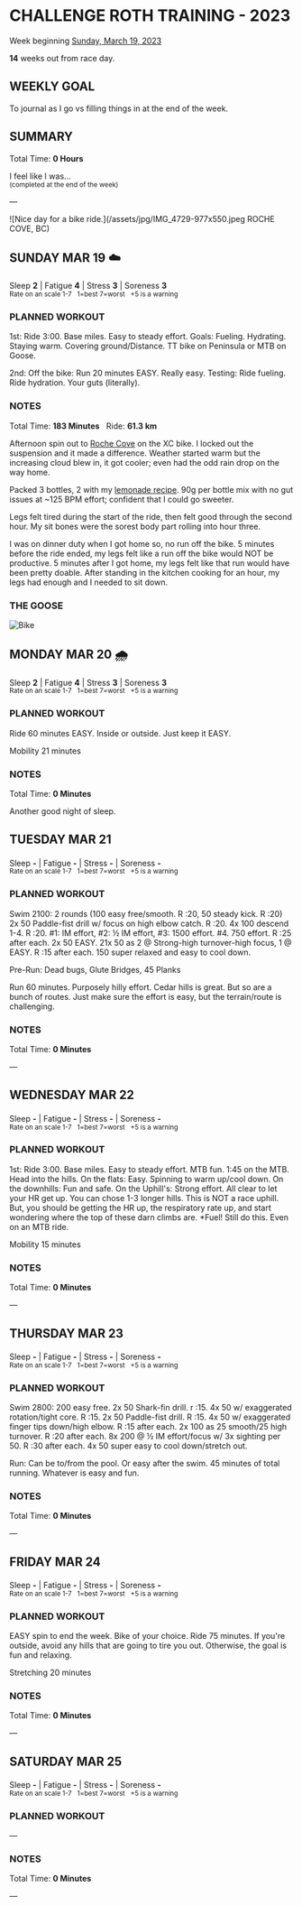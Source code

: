 # CHALLENGE ROTH TRAINING - 2023
Week beginning [Sunday, March 19, 2023](javascript:flick('sun');)

**14** weeks out from race day.

## WEEKLY GOAL
To journal as I go vs filling things in at the end of the week.

## SUMMARY
Total Time: **0 Hours**

I feel like I was...
<br /><sup>(completed at the end of the week)</sup>

&mdash;

![Nice day for a bike ride.](/assets/jpg/IMG_4729-977x550.jpeg ROCHE COVE, BC)

## SUNDAY MAR 19 ☁️
Sleep **2** | Fatigue **4** | Stress **3** | Soreness **3**
<sup><br />Rate on an scale 1-7 &nbsp; 1=best 7=worst &nbsp; +5 is a warning</sup>

### PLANNED WORKOUT
1st: Ride 3:00. Base miles. Easy to steady effort. 
Goals: Fueling. Hydrating. Staying warm. Covering ground/Distance. 
TT bike on Peninsula or MTB on Goose. 

2nd: Off the bike: Run 20 minutes EASY. Really easy. 
Testing: Ride fueling. Ride hydration. Your guts (literally).

### NOTES
Total Time: **183 Minutes** &nbsp; Ride: **61.3 km**

Afternoon spin out to [Roche Cove](javascript:flkty.select(2);) on the XC bike.  I locked out the suspension and it made a difference.  Weather started warm but the increasing cloud blew in, it got cooler; even had the odd rain drop on the way home.

Packed 3 bottles, 2 with my [lemonade recipe](/blog/lemonade-recipe).  90g per bottle mix with no gut issues at ~125 BPM effort; confident that I could go sweeter.
<!----->
Legs felt tired during the start of the ride, then felt good through the second hour.  My sit bones were the sorest body part rolling into hour three.

I was on dinner duty when I got home so, no run off the bike.  5 minutes before the ride ended, my legs felt like a run off the bike would NOT be productive.  5 minutes after I got home, my legs felt like that run would have been pretty doable.  After standing in the kitchen cooking for an hour, my legs had enough and I needed to sit down.

### THE GOOSE
![Bike](/assets/jpg/bike-20230319.jpeg)
<!---->
## MONDAY MAR 20 🌧
Sleep **2** | Fatigue **4** | Stress **3** | Soreness **3**
<sup><br />Rate on an scale 1-7 &nbsp; 1=best 7=worst &nbsp; +5 is a warning</sup>

### PLANNED WORKOUT
Ride 60 minutes EASY. 
Inside or outside. 
Just keep it EASY. 

Mobility 21 minutes

### NOTES
Total Time: **0 Minutes**

Another good night of sleep.

<!---->
## TUESDAY MAR 21
Sleep **-** | Fatigue **-** | Stress **-** | Soreness **-**
<sup><br />Rate on an scale 1-7 &nbsp; 1=best 7=worst &nbsp; +5 is a warning</sup>

### PLANNED WORKOUT
Swim 2100: 
2 rounds (100 easy free/smooth. R :20, 50 steady kick. R :20) 
2x 50 Paddle-fist drill w/ focus on high elbow catch. R :20. 
4x 100 descend 1-4. R :20. #1: IM effort, #2: ½ IM effort, #3: 1500 effort. #4. 750 effort. R :25 after each. 
2x 50 EASY. 
21x 50 as 2 @ Strong-high turnover-high focus, 1 @ EASY.  R :15 after each. 
150 super relaxed and easy to cool down. 

Pre-Run: Dead bugs, Glute Bridges, 45 Planks

Run 60 minutes. Purposely hilly effort. 
Cedar hills is great. But so are a bunch of routes. Just make sure the effort is easy, but the terrain/route is challenging.

### NOTES
Total Time: **0 Minutes**

&mdash;  

<!---->
## WEDNESDAY MAR 22
Sleep **-** | Fatigue **-** | Stress **-** | Soreness **-**
<sup><br />Rate on an scale 1-7 &nbsp; 1=best 7=worst &nbsp; +5 is a warning</sup>

### PLANNED WORKOUT
1st: Ride 3:00. Base miles. Easy to steady effort.
MTB fun. 
1:45 on the MTB. 
Head into the hills. 
On the flats: Easy. Spinning to warm up/cool down.
On the downhills: Fun and safe. 
On the Uphill's: Strong effort. All clear to let your HR get up. 
You can chose 1-3 longer hills. This is NOT a race uphill. But, you should be getting the HR up, the respiratory rate up, and start wondering where the top of these darn climbs are. 
*Fuel! Still do this. Even on an MTB ride. 

Mobility 15 minutes

### NOTES
Total Time: **0 Minutes**

&mdash;  

<!---->
## THURSDAY MAR 23
Sleep **-** | Fatigue **-** | Stress **-** | Soreness **-**
<sup><br />Rate on an scale 1-7 &nbsp; 1=best 7=worst &nbsp; +5 is a warning</sup>

### PLANNED WORKOUT
Swim 2800: 
200 easy free. 
2x 50 Shark-fin drill. r :15. 
4x 50 w/ exaggerated rotation/tight core. R :15. 
2x 50 Paddle-fist drill. R :15. 
4x 50 w/ exaggerated finger tips down/high elbow. R :15 after each. 
2x 100 as 25 smooth/25 high turnover. R :20 after each. 
8x 200 @ ½ IM effort/focus w/ 3x sighting per 50. R :30 after each. 
4x 50 super easy to cool down/stretch out. 

Run: Can be to/from the pool. Or easy after the swim. 
45 minutes of total running. Whatever is easy and fun.

### NOTES
Total Time: **0 Minutes**

&mdash;  

<!---->
## FRIDAY MAR 24
Sleep **-** | Fatigue **-** | Stress **-** | Soreness **-**
<sup><br />Rate on an scale 1-7 &nbsp; 1=best 7=worst &nbsp; +5 is a warning</sup>

### PLANNED WORKOUT
EASY spin to end the week. 
Bike of your choice. 
Ride 75 minutes. If you're outside, avoid any hills that are going to tire you out. 
Otherwise, the goal is fun and relaxing. 

Stretching 20 minutes

### NOTES
Total Time: **0 Minutes**

&mdash;  

<!---->
## SATURDAY MAR 25
Sleep **-** | Fatigue **-** | Stress **-** | Soreness **-**
<sup><br />Rate on an scale 1-7 &nbsp; 1=best 7=worst &nbsp; +5 is a warning</sup>

### PLANNED WORKOUT
&mdash;  

### NOTES
Total Time: **0 Minutes**

&mdash;  
